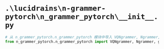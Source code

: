 # `.\lucidrains\n-grammer-pytorch\n_grammer_pytorch\__init__.py`

```py
# 从 n_grammer_pytorch.n_grammer_pytorch 模块中导入 VQNgrammer, Ngrammer, get_ngrammer_parameters, get_ngrammer_param_groups 类/函数
from n_grammer_pytorch.n_grammer_pytorch import VQNgrammer, Ngrammer, get_ngrammer_parameters, get_ngrammer_param_groups
```